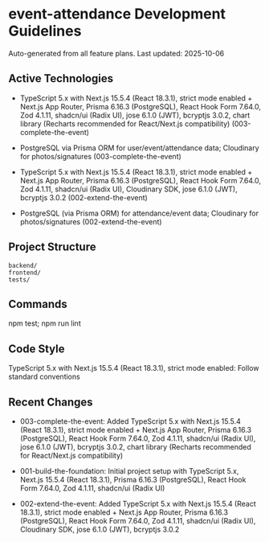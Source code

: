 ﻿# event-attendance Development Guidelines

Auto-generated from all feature plans. Last updated: 2025-10-06

## Active Technologies

- TypeScript 5.x with Next.js 15.5.4 (React 18.3.1), strict mode enabled + Next.js App Router, Prisma 6.16.3 (PostgreSQL), React Hook Form 7.64.0, Zod 4.1.11, shadcn/ui (Radix UI), jose 6.1.0 (JWT), bcryptjs 3.0.2, chart library (Recharts recommended for React/Next.js compatibility) (003-complete-the-event)
- PostgreSQL via Prisma ORM for user/event/attendance data; Cloudinary for photos/signatures (003-complete-the-event)

- TypeScript 5.x with Next.js 15.5.4 (React 18.3.1), strict mode enabled + Next.js App Router, Prisma 6.16.3 (PostgreSQL), React Hook Form 7.64.0, Zod 4.1.11, shadcn/ui (Radix UI), Cloudinary SDK, jose 6.1.0 (JWT), bcryptjs 3.0.2 (002-extend-the-event)

- PostgreSQL (via Prisma ORM) for attendance/event data; Cloudinary for photos/signatures (002-extend-the-event)

## Project Structure

```
backend/
frontend/
tests/
```

## Commands

npm test; npm run lint

## Code Style

TypeScript 5.x with Next.js 15.5.4 (React 18.3.1), strict mode enabled: Follow standard conventions

## Recent Changes

- 003-complete-the-event: Added TypeScript 5.x with Next.js 15.5.4 (React 18.3.1), strict mode enabled + Next.js App Router, Prisma 6.16.3 (PostgreSQL), React Hook Form 7.64.0, Zod 4.1.11, shadcn/ui (Radix UI), jose 6.1.0 (JWT), bcryptjs 3.0.2, chart library (Recharts recommended for React/Next.js compatibility)

- 001-build-the-foundation: Initial project setup with TypeScript 5.x, Next.js 15.5.4 (React 18.3.1), Prisma 6.16.3 (PostgreSQL), React Hook Form 7.64.0, Zod 4.1.11, shadcn/ui (Radix UI)
- 002-extend-the-event: Added TypeScript 5.x with Next.js 15.5.4 (React 18.3.1), strict mode enabled + Next.js App Router, Prisma 6.16.3 (PostgreSQL), React Hook Form 7.64.0, Zod 4.1.11, shadcn/ui (Radix UI), Cloudinary SDK, jose 6.1.0 (JWT), bcryptjs 3.0.2

<!-- MANUAL ADDITIONS START -->
<!-- MANUAL ADDITIONS END -->
